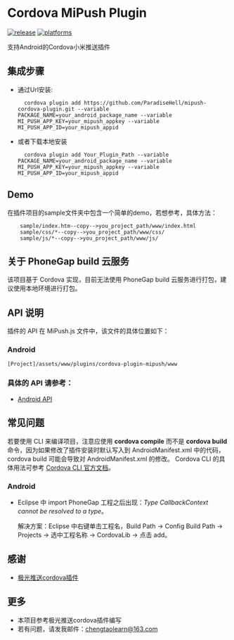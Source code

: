 # Cordova MiPush Plugin

[![release](https://img.shields.io/badge/release-0.0.1-blue.svg)](https://github.com/ParadiseHell/mipush-cordova-plugin)
[![platforms](https://img.shields.io/badge/platforms-Android-lightgrey.svg)](https://github.com/ParadiseHell/mipush-cordova-plugin)

支持Android的Cordova小米推送插件

## 集成步骤

- 通过Url安装:
	
		cordova plugin add https://github.com/ParadiseHell/mipush-cordova-plugin.git --variable PACKAGE_NAME=your_android_package_name --variable MI_PUSH_APP_KEY=your_mipush_appkey --variable MI_PUSH_APP_ID=your_mipush_appid

- 或者下载本地安装

		cordova plugin add Your_Plugin_Path --variable PACKAGE_NAME=your_android_package_name --variable MI_PUSH_APP_KEY=your_mipush_appkey --variable MI_PUSH_APP_ID=your_mipush_appid

## Demo

在插件项目的sample文件夹中包含一个简单的demo，若想参考，具体方法：
		
		sample/index.htm--copy-->you_project_path/www/index.html
		sample/css/*--copy-->you_project_path/www/css/
		sample/js/*--copy-->you_project_path/www/js/

## 关于 PhoneGap build 云服务

该项目基于 Cordova 实现，目前无法使用 PhoneGap build 云服务进行打包，建议使用本地环境进行打包。

## API 说明

插件的 API 在 MiPush.js 文件中，该文件的具体位置如下：

### Android
	[Project]/assets/www/plugins/cordova-plugin-mipush/www

### 具体的 API 请参考：

- [Android API](/doc/android_api.md)

## 常见问题

若要使用 CLI 来编译项目，注意应使用 **cordova compile** 而不是 **cordova build** 命令，因为如果修改了插件安装时默认写入到 AndroidManifest.xml
中的代码，cordova build 可能会导致对 AndroidManifest.xml 的修改。
Cordova CLI 的具体用法可参考 [Cordova CLI 官方文档](https://cordova.apache.org/docs/en/latest/reference/cordova-cli/index.html)。

### Android

- Eclipse 中 import PhoneGap 工程之后出现：*Type CallbackContext cannot be resolved to a type*。

  解决方案：Eclipse 中右键单击工程名，Build Path -> Config Build Path -> Projects -> 选中工程名称 -> CordovaLib -> 点击 add。

## 感谢

- [极光推送cordova插件](https://github.com/jpush/jpush-phonegap-plugin)

## 更多

- 本项目参考极光推送cordova插件编写
- 若有问题，请发我邮件：chengtaolearn@163.com